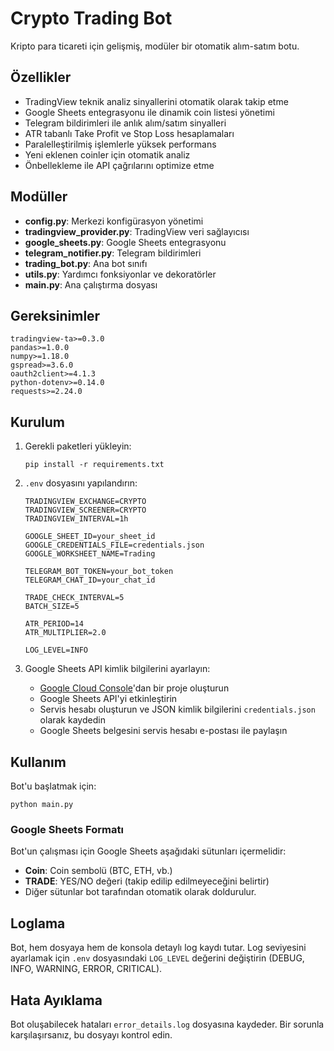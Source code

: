 # Crypto Trading Bot

Kripto para ticareti için gelişmiş, modüler bir otomatik alım-satım botu.

## Özellikler

- TradingView teknik analiz sinyallerini otomatik olarak takip etme
- Google Sheets entegrasyonu ile dinamik coin listesi yönetimi
- Telegram bildirimleri ile anlık alım/satım sinyalleri
- ATR tabanlı Take Profit ve Stop Loss hesaplamaları
- Paralelleştirilmiş işlemlerle yüksek performans
- Yeni eklenen coinler için otomatik analiz
- Önbellekleme ile API çağrılarını optimize etme

## Modüller

- **config.py**: Merkezi konfigürasyon yönetimi
- **tradingview_provider.py**: TradingView veri sağlayıcısı
- **google_sheets.py**: Google Sheets entegrasyonu
- **telegram_notifier.py**: Telegram bildirimleri
- **trading_bot.py**: Ana bot sınıfı
- **utils.py**: Yardımcı fonksiyonlar ve dekoratörler
- **main.py**: Ana çalıştırma dosyası

## Gereksinimler

```
tradingview-ta>=0.3.0
pandas>=1.0.0
numpy>=1.18.0
gspread>=3.6.0
oauth2client>=4.1.3
python-dotenv>=0.14.0
requests>=2.24.0
```

## Kurulum

1. Gerekli paketleri yükleyin:
   ```
   pip install -r requirements.txt
   ```

2. `.env` dosyasını yapılandırın:
   ```
   TRADINGVIEW_EXCHANGE=CRYPTO
   TRADINGVIEW_SCREENER=CRYPTO
   TRADINGVIEW_INTERVAL=1h
   
   GOOGLE_SHEET_ID=your_sheet_id
   GOOGLE_CREDENTIALS_FILE=credentials.json
   GOOGLE_WORKSHEET_NAME=Trading
   
   TELEGRAM_BOT_TOKEN=your_bot_token
   TELEGRAM_CHAT_ID=your_chat_id
   
   TRADE_CHECK_INTERVAL=5
   BATCH_SIZE=5
   
   ATR_PERIOD=14
   ATR_MULTIPLIER=2.0
   
   LOG_LEVEL=INFO
   ```

3. Google Sheets API kimlik bilgilerini ayarlayın:
   - [Google Cloud Console](https://console.cloud.google.com/)'dan bir proje oluşturun
   - Google Sheets API'yi etkinleştirin
   - Servis hesabı oluşturun ve JSON kimlik bilgilerini `credentials.json` olarak kaydedin
   - Google Sheets belgesini servis hesabı e-postası ile paylaşın

## Kullanım

Bot'u başlatmak için:

```
python main.py
```

### Google Sheets Formatı

Bot'un çalışması için Google Sheets aşağıdaki sütunları içermelidir:

- **Coin**: Coin sembolü (BTC, ETH, vb.)
- **TRADE**: YES/NO değeri (takip edilip edilmeyeceğini belirtir)
- Diğer sütunlar bot tarafından otomatik olarak doldurulur.

## Loglama

Bot, hem dosyaya hem de konsola detaylı log kaydı tutar. Log seviyesini ayarlamak için `.env` dosyasındaki `LOG_LEVEL` değerini değiştirin (DEBUG, INFO, WARNING, ERROR, CRITICAL).

## Hata Ayıklama

Bot oluşabilecek hataları `error_details.log` dosyasına kaydeder. Bir sorunla karşılaşırsanız, bu dosyayı kontrol edin. 